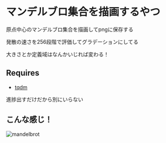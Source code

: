 # マンデルブロ集合を描画するやつ

原点中心のマンデルブロ集合を描画してpngに保存する

発散の速さを256段階で評価してグラデーションにしてる

大きさとか定義域はなんかいじれば変わる！

## Requires
- [tqdm](https://github.com/tqdm/tqdm)

進捗出すだけだから別にいらない

## こんな感じ！

![mandelbrot](https://user-images.githubusercontent.com/39112867/110252336-3be54500-7fc8-11eb-9299-cffa73e133c8.png)
